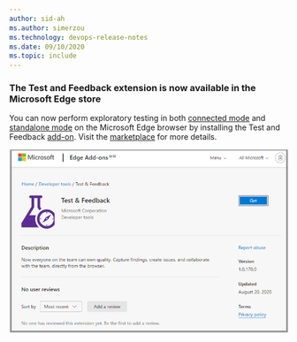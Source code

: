 ```yaml
---
author: sid-ah
ms.author: simerzou
ms.technology: devops-release-notes
ms.date: 09/10/2020
ms.topic: include
---
```


### The Test and Feedback extension is now available in the Microsoft Edge store

You can now perform exploratory testing in both [connected mode](/azure/devops/test/connected-mode-exploratory-testing) and [standalone mode](/azure/devops/test/standalone-mode-exploratory-testing) on the Microsoft Edge browser by installing the Test and Feedback [add-on](https://microsoftedge.microsoft.com/addons/detail/test-feedback/leeakgkdanfdoebeohldonigkalooaej?hl=en-US). Visit the [marketplace](https://marketplace.visualstudio.com/items?itemName=ms.vss-exploratorytesting-web) for more details. 

<img src="../../media/175-testplans-2-0.png" width="600" alt="edit-description" style="border:#F0F0F0 1px solid;">